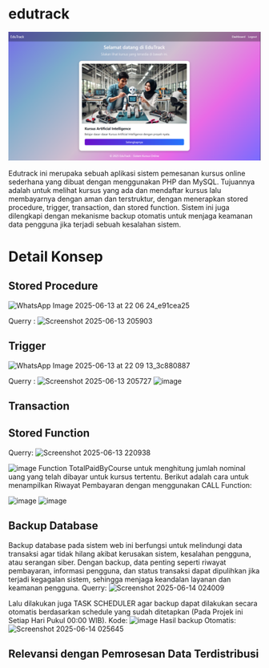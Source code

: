 # edutrack

![Home](src/home.png)

Edutrack ini merupaka sebuah aplikasi sistem pemesanan kursus online sederhana yang dibuat dengan menggunakan PHP dan MySQL. Tujuannya adalah untuk melihat kursus yang ada dan mendaftar kursus lalu membayarnya dengan aman dan terstruktur, dengan menerapkan stored procedure, trigger, transaction, dan stored function. Sistem ini juga dilengkapi dengan mekanisme backup otomatis untuk menjaga keamanan data pengguna jika terjadi sebuah kesalahan sistem.

# Detail Konsep

## Stored Procedure

![WhatsApp Image 2025-06-13 at 22 06 24_e91cea25](https://github.com/user-attachments/assets/d29b8186-ee74-4a45-a701-a45b128f3a1a)

Querry : 
![Screenshot 2025-06-13 205903](https://github.com/user-attachments/assets/c7436cf6-53e0-413f-92c6-647855c32fba)

## Trigger

![WhatsApp Image 2025-06-13 at 22 09 13_3c880887](https://github.com/user-attachments/assets/848ce0df-7b96-4bb6-8f44-bd5c1d7106a6)

Querry : 
![Screenshot 2025-06-13 205727](https://github.com/user-attachments/assets/b9550f68-67f0-4711-ac03-23157257baaa)
![image](https://github.com/user-attachments/assets/e4d321a1-7f27-464e-a573-42c03b25a315)

## Transaction

## Stored Function
Querry:
![Screenshot 2025-06-13 220938](https://github.com/user-attachments/assets/9bb5e7e4-14fe-4704-9f9b-df6b4876c36c)

![image](https://github.com/user-attachments/assets/93346451-eb95-48f5-a6e2-92234c08e6df)
Function TotalPaidByCourse untuk menghitung jumlah nominal uang yang telah dibayar untuk kursus tertentu. Berikut adalah cara untuk menampilkan Riwayat Pembayaran dengan menggunakan CALL Function:

![image](https://github.com/user-attachments/assets/22b654a6-1732-4e80-802d-9c3fbb46f667)
![image](https://github.com/user-attachments/assets/7b0d34f3-2fd7-4ba0-8664-dea37d134ae6)


## Backup Database
Backup database pada sistem web ini berfungsi untuk melindungi data transaksi agar tidak hilang akibat kerusakan sistem, kesalahan pengguna, atau serangan siber. Dengan backup, data penting seperti riwayat pembayaran, informasi pengguna, dan status transaksi dapat dipulihkan jika terjadi kegagalan sistem, sehingga menjaga keandalan layanan dan keamanan pengguna.
Querry:
![Screenshot 2025-06-14 024009](https://github.com/user-attachments/assets/6eb9b726-3f7b-4e71-be8d-3d54407e3682)

Lalu dilakukan juga TASK SCHEDULER agar backup dapat dilakukan secara otomatis berdasarkan schedule yang sudah ditetapkan (Pada Projek ini Setiap Hari Pukul 00:00 WIB).
Kode:
![image](https://github.com/user-attachments/assets/58b77b55-3f72-4fe0-b38c-160cdb27d1be)
Hasil backup Otomatis: 
![Screenshot 2025-06-14 025645](https://github.com/user-attachments/assets/86391765-ab5a-49d5-bd9e-804421d98e81)


## Relevansi dengan Pemrosesan Data Terdistribusi

